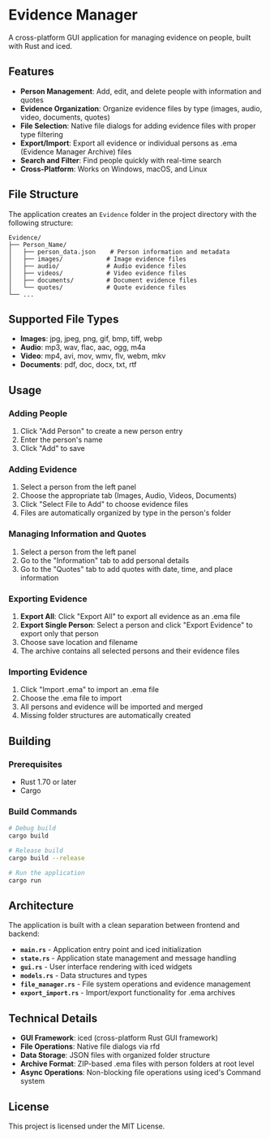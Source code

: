 # Evidence Manager

A cross-platform GUI application for managing evidence on people, built with Rust and iced.

## Features

- **Person Management**: Add, edit, and delete people with information and quotes
- **Evidence Organization**: Organize evidence files by type (images, audio, video, documents, quotes)
- **File Selection**: Native file dialogs for adding evidence files with proper type filtering
- **Export/Import**: Export all evidence or individual persons as .ema (Evidence Manager Archive) files
- **Search and Filter**: Find people quickly with real-time search
- **Cross-Platform**: Works on Windows, macOS, and Linux

## File Structure

The application creates an `Evidence` folder in the project directory with the following structure:

```
Evidence/
├── Person_Name/
│   ├── person_data.json    # Person information and metadata
│   ├── images/            # Image evidence files
│   ├── audio/             # Audio evidence files
│   ├── videos/            # Video evidence files
│   ├── documents/         # Document evidence files
│   └── quotes/            # Quote evidence files
└── ...
```

## Supported File Types

- **Images**: jpg, jpeg, png, gif, bmp, tiff, webp
- **Audio**: mp3, wav, flac, aac, ogg, m4a
- **Video**: mp4, avi, mov, wmv, flv, webm, mkv
- **Documents**: pdf, doc, docx, txt, rtf

## Usage

### Adding People
1. Click "Add Person" to create a new person entry
2. Enter the person's name
3. Click "Add" to save

### Adding Evidence
1. Select a person from the left panel
2. Choose the appropriate tab (Images, Audio, Videos, Documents)
3. Click "Select File to Add" to choose evidence files
4. Files are automatically organized by type in the person's folder

### Managing Information and Quotes
1. Select a person from the left panel
2. Go to the "Information" tab to add personal details
3. Go to the "Quotes" tab to add quotes with date, time, and place information

### Exporting Evidence
1. **Export All**: Click "Export All" to export all evidence as an .ema file
2. **Export Single Person**: Select a person and click "Export Evidence" to export only that person
3. Choose save location and filename
4. The archive contains all selected persons and their evidence files

### Importing Evidence
1. Click "Import .ema" to import an .ema file
2. Choose the .ema file to import
3. All persons and evidence will be imported and merged
4. Missing folder structures are automatically created

## Building

### Prerequisites
- Rust 1.70 or later
- Cargo

### Build Commands
```bash
# Debug build
cargo build

# Release build
cargo build --release

# Run the application
cargo run
```

## Architecture

The application is built with a clean separation between frontend and backend:

- **`main.rs`** - Application entry point and iced initialization
- **`state.rs`** - Application state management and message handling
- **`gui.rs`** - User interface rendering with iced widgets
- **`models.rs`** - Data structures and types
- **`file_manager.rs`** - File system operations and evidence management
- **`export_import.rs`** - Import/export functionality for .ema archives

## Technical Details

- **GUI Framework**: iced (cross-platform Rust GUI framework)
- **File Operations**: Native file dialogs via rfd
- **Data Storage**: JSON files with organized folder structure
- **Archive Format**: ZIP-based .ema files with person folders at root level
- **Async Operations**: Non-blocking file operations using iced's Command system

## License

This project is licensed under the MIT License.
